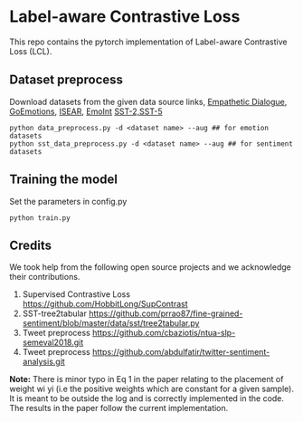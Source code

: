 # Label-aware Contrastive Loss

This repo contains the pytorch implementation of Label-aware Contrastive Loss (LCL). 
## Dataset preprocess

Download datasets from the given data source links, [Empathetic Dialogue](https://github.com/facebookresearch/EmpatheticDialogues.git), [GoEmotions](https://github.com/google-research/google-research/tree/master/goemotions), [ISEAR](https://www.unige.ch/cisa/research/materials-and-online-research/research-material/), [EmoInt](https://saifmohammad.com/WebPages/EmotionIntensity-SharedTask.html) [SST-2,SST-5](https://nlp.stanford.edu/sentiment/index.html)

```
python data_preprocess.py -d <dataset name> --aug ## for emotion datasets
python sst_data_preprocess.py -d <dataset name> --aug ## for sentiment datasets
```

## Training the model
Set the parameters in config.py
```
python train.py
```

## Credits

We took help from the following open source projects and we acknowledge their contributions.
1. Supervised Contrastive Loss <https://github.com/HobbitLong/SupContrast>
2. SST-tree2tabular <https://github.com/prrao87/fine-grained-sentiment/blob/master/data/sst/tree2tabular.py>
3. Tweet preprocess <https://github.com/cbaziotis/ntua-slp-semeval2018.git>
4. Tweet preprocess <https://github.com/abdulfatir/twitter-sentiment-analysis.git>


**Note:** There is minor typo in Eq 1 in the paper relating to the placement of weight wi yi (i.e the positive weights which are constant for a given sample). It is meant to be outside the log and is correctly implemented in the code. The results in the paper follow the current implementation.